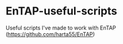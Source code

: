 # EnTAP-useful-scripts
Useful scripts I've made to work with EnTAP (https://github.com/harta55/EnTAP)
